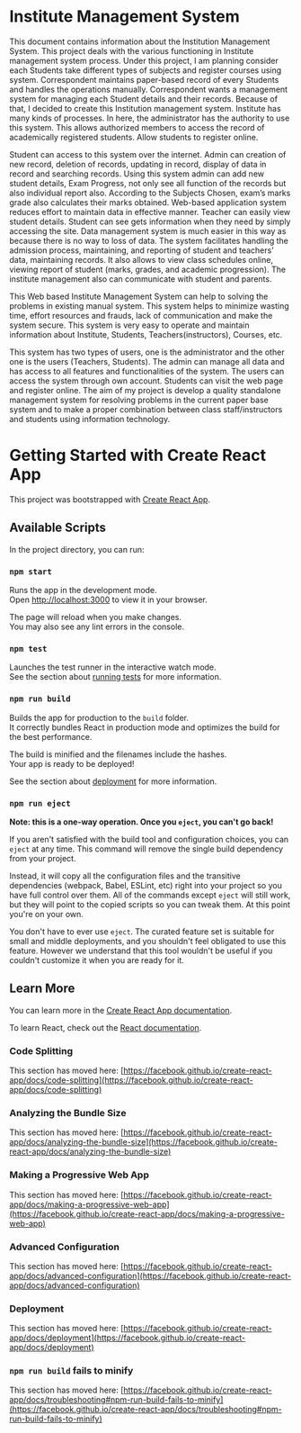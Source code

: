 # Institute Management System

This document contains information about the Institution Management System. This project deals with the various functioning in Institute management system process. Under this project, I am planning consider each Students take different types of subjects and register courses using system. Correspondent maintains paper-based record of every Students and handles the operations manually. Correspondent wants a management system for managing each Student details and their records. Because of that, I decided to create this Institution management system. Institute has many kinds of processes. In here, the administrator has the authority to use this system. This allows authorized members to access the record of academically registered students. Allow students to register online.

Student can access to this system over the internet. Admin can creation of new record, deletion of records, updating in record, display of data in record and searching records. Using this system admin can add new student details, Exam Progress, not only see all function of the records but also individual report also. According to the Subjects Chosen, exam’s marks grade also calculates their marks obtained. Web-based application system reduces effort to maintain data in effective manner. Teacher can easily view student details. Student can see gets information when they need by simply accessing the site. Data management system is much easier in this way as because there is no way to loss of data. The system facilitates handling the admission process, maintaining, and reporting of student and teachers’ data, maintaining records. It also allows to view class schedules online, viewing report of student (marks, grades, and academic progression). The institute management also can communicate with student and parents.

This Web based Institute Management System can help to solving the problems in existing manual system. This system helps to minimize wasting time, effort resources and frauds, lack of communication and make the system secure. This system is very easy to operate and maintain information about Institute, Students, Teachers(instructors), Courses, etc.

This system has two types of users, one is the administrator and the other one is the users (Teachers, Students). The admin can manage all data and has access to all features and functionalities of the system. The users can access the system through own account. Students can visit the web page and register online. The aim of my project is develop a quality standalone management system for resolving problems in the current paper base system and to make a proper combination between class staff/instructors and students using information technology.




# Getting Started with Create React App

This project was bootstrapped with [Create React App](https://github.com/facebook/create-react-app).

## Available Scripts

In the project directory, you can run:

### `npm start`

Runs the app in the development mode.\
Open [http://localhost:3000](http://localhost:3000) to view it in your browser.

The page will reload when you make changes.\
You may also see any lint errors in the console.

### `npm test`

Launches the test runner in the interactive watch mode.\
See the section about [running tests](https://facebook.github.io/create-react-app/docs/running-tests) for more information.

### `npm run build`

Builds the app for production to the `build` folder.\
It correctly bundles React in production mode and optimizes the build for the best performance.

The build is minified and the filenames include the hashes.\
Your app is ready to be deployed!

See the section about [deployment](https://facebook.github.io/create-react-app/docs/deployment) for more information.

### `npm run eject`

**Note: this is a one-way operation. Once you `eject`, you can't go back!**

If you aren't satisfied with the build tool and configuration choices, you can `eject` at any time. This command will remove the single build dependency from your project.

Instead, it will copy all the configuration files and the transitive dependencies (webpack, Babel, ESLint, etc) right into your project so you have full control over them. All of the commands except `eject` will still work, but they will point to the copied scripts so you can tweak them. At this point you're on your own.

You don't have to ever use `eject`. The curated feature set is suitable for small and middle deployments, and you shouldn't feel obligated to use this feature. However we understand that this tool wouldn't be useful if you couldn't customize it when you are ready for it.

## Learn More

You can learn more in the [Create React App documentation](https://facebook.github.io/create-react-app/docs/getting-started).

To learn React, check out the [React documentation](https://reactjs.org/).

### Code Splitting

This section has moved here: [https://facebook.github.io/create-react-app/docs/code-splitting](https://facebook.github.io/create-react-app/docs/code-splitting)

### Analyzing the Bundle Size

This section has moved here: [https://facebook.github.io/create-react-app/docs/analyzing-the-bundle-size](https://facebook.github.io/create-react-app/docs/analyzing-the-bundle-size)

### Making a Progressive Web App

This section has moved here: [https://facebook.github.io/create-react-app/docs/making-a-progressive-web-app](https://facebook.github.io/create-react-app/docs/making-a-progressive-web-app)

### Advanced Configuration

This section has moved here: [https://facebook.github.io/create-react-app/docs/advanced-configuration](https://facebook.github.io/create-react-app/docs/advanced-configuration)

### Deployment

This section has moved here: [https://facebook.github.io/create-react-app/docs/deployment](https://facebook.github.io/create-react-app/docs/deployment)

### `npm run build` fails to minify

This section has moved here: [https://facebook.github.io/create-react-app/docs/troubleshooting#npm-run-build-fails-to-minify](https://facebook.github.io/create-react-app/docs/troubleshooting#npm-run-build-fails-to-minify)
